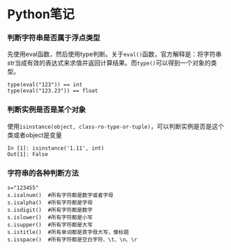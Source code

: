 # Python笔记

### 判断字符串是否属于浮点类型

先使用eval函数，然后使用type判断。关于`eval()`函数，官方解释是：将字符串str当成有效的表达式来求值并返回计算结果。而`type()`可以得到一个对象的类型。

```
type(eval("123")) == int
type(eval("123.23")) == float
```

### 判断实例是否是某个对象

使用`isinstance(object, class-ro-type-or-tuple)`，可以判断实例是否是这个类或者object是变量

```
In [1]: isinstance('1.11', int)
Out[1]: False
```

### 字符串的各种判断方法

```
s="123455"
s.isalnum()  #所有字符都是数字或者字母
s.isalpha()  #所有字符都是字母
s.isdigit()  #所有字符都是数字
s.islower()  #所有字符都是小写
s.isupper()  #所有字符都是大写
s.istitle()  #所有单词都是首字母大写，像标题
s.isspace()  #所有字符都是空白字符、\t、\n、\r
```

